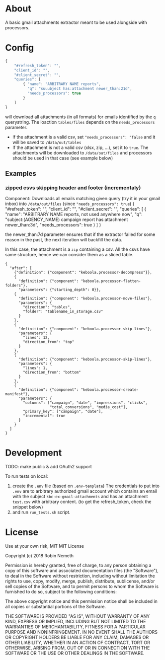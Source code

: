 # About

A basic gmail attachments extractor meant to be used alongside with processors.

# Config

```javascript
{
    "#refresh_token": "",
    "client_id": "",
    "#client_secret": "",
    "queries": [
        { "name": "ARBITRARY NAME reports",
          "q": "suuubject has:attachment newer_than:21d",
          "needs_processors": true
        }
    ]
}
```
will download all attachments (in all formats) for emails identified by the `q` querystring.
The loaction `tables/files` depends on the `needs_processors` parameter. 
- If the attachment is a valid csv, set `"needs_processors": "false` and it will be saved to `/data/out/tables`
- If the attachment is not a valid csv (xlsx, zip, ...), set it to `true`. The attachments will be downloaded to `/data/out/files` and processors should be used in that case (see example below)

## Examples
### zipped csvs skipping header and footer (incrementaly)
Component:
Downloads all emails matching given query (try it in your gmail inbox) into `/data/out/files` (since `"needs_processors": true`)
{
    "#refresh_token": "",
    "client_id": "",
    "#client_secret": "",
    "queries": [
        { "name": "ARBITRARY NAME reports, not used anywhere now",
          "q": "subject:(AGENCY_NAME) campaign report has:attachment newer_than:3d",
          "needs_processors": true
        }
    ]
}

the newer_than:7d parameter ensures that if the extractor failed for some reason in the past, the next iteration will backfill the data.

In this case, the attachment is a `zip` containing a csv. All the csvs have same structure, hence we can consider them as a sliced table.
```
{
  "after": [
    {"definition": {"component": "keboola.processor-decompress"}},
    {
      "definition": {"component": "keboola.processor-flatten-folders"},
      "parameters": {"starting_depth": 0}},
    {
      "definition": {"component": "keboola.processor-move-files"},
      "parameters": {
        "direction": "tables",
        "folder": "tablename_in_storage.csv"
      }
    },
    {
      "definition": {"component": "keboola.processor-skip-lines"},
      "parameters": {
        "lines": 12,
        "direction_from": "top"
      }
    },
    {
      "definition": {"component": "keboola.processor-skip-lines"},
      "parameters": {
        "lines": 1,
        "direction_from": "bottom"
      }
    },
    {
      "definition": {"component": "keboola.processor-create-manifest"},
      "parameters": {
        "columns": ["campaign", "date", "impressions", "clicks",
                    "total_conversions", "media_cost"],
        "primary_key": ["campaign", "date"],
        "incremental": true
      }
    }
  ]
}
```

# Development
TODO: make public & add OAuth2 support

To run tests on local:
1. create the `.env` file (based on `.env-template`)
The credentials to put into `.env` are to arbitrary authorized gmail account which contains an email with the subject `kbc-ex-gmail-attachments` and has an attachment `test.csv` with arbitrary content.
(to get the refresh_token, check the snippet below)
2. and run `run_tests.sh` script.

# License
Use at your own risk, MIT
MIT License

Copyright (c) 2018 Robin Nemeth

Permission is hereby granted, free of charge, to any person obtaining a copy
of this software and associated documentation files (the "Software"), to deal
in the Software without restriction, including without limitation the rights
to use, copy, modify, merge, publish, distribute, sublicense, and/or sell
copies of the Software, and to permit persons to whom the Software is
furnished to do so, subject to the following conditions:

The above copyright notice and this permission notice shall be included in all
copies or substantial portions of the Software.

THE SOFTWARE IS PROVIDED "AS IS", WITHOUT WARRANTY OF ANY KIND, EXPRESS OR
IMPLIED, INCLUDING BUT NOT LIMITED TO THE WARRANTIES OF MERCHANTABILITY,
FITNESS FOR A PARTICULAR PURPOSE AND NONINFRINGEMENT. IN NO EVENT SHALL THE
AUTHORS OR COPYRIGHT HOLDERS BE LIABLE FOR ANY CLAIM, DAMAGES OR OTHER
LIABILITY, WHETHER IN AN ACTION OF CONTRACT, TORT OR OTHERWISE, ARISING FROM,
OUT OF OR IN CONNECTION WITH THE SOFTWARE OR THE USE OR OTHER DEALINGS IN THE
SOFTWARE.


